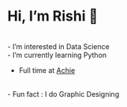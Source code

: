 # Hi, I’m Rishi 👋
<br>
- I’m interested in Data Science
<br>
- I’m currently learning Python

- Full time at [Achie](https://achiebot.netlify.app/)
<br>
- Fun fact : I do Graphic Designing
